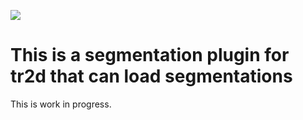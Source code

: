 [![](https://travis-ci.org/TrNdy/Tr2dSegmentationImportPlugin.svg?branch=master)](https://travis-ci.org/TrNdy/Tr2dSegmentationImportPlugin)

# This is a segmentation plugin for tr2d that can load segmentations
This is work in progress.
